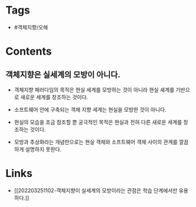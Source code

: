 # Tags 
- #객체지향/오해 



# Contents 
## 객체지향은 실세계의 모방이 아니다.
- 객체지향 패러다임의 목적은 현실 세계를 모방하는 것이 아니라 현실 셰계를 기반으로 새로운 세계를 창조하는 것이다.
- 소프트웨어 안에 구축되는 객체 지향 세계는 현실을 모방한 것이 아니다.
- 현실의 모습을 조금 참조할 뿐 궁극적인 목적은 현실과 전혀 다른 새로운 세계를 창조하는 것이다.


- 모방과 추상화라는 개념만으로는 현실 객체와 소프트웨어 객체 사이의 관계를 깔끔하게 설명하지 못한다.


# Links
- [[202203251102-객체지향이 실세계의 모방이라는 관점은 학습 단계에서만 유용하다.]]

